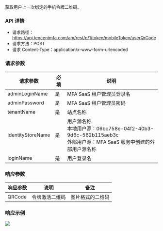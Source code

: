 
获取用户上一次绑定的手机令牌二维码。


### API 详情
- 请求路径：https://api.tencentmfa.com/am/rest/p/1/token/mobileToken/userQrCode
- 请求方法：POST
- 请求 Content-Type：application/x-www-form-urlencoded


### 请求参数
| 请求参数 | 必填 | 说明 |
| ---- | ---- | ---- |
| adminLoginName | 是 | MFA SaaS 租户管理员登录名 |
| adminPassword | 是 | MFA SaaS 租户管理员密码 |
| tenantName | 是 | 站点名称 |
| identityStoreName | 是 | 用户源名称<br>本地用户源：06bc758e-04f2-40b3-9d6c-562b115aeb3c<br>外部用户源：MFA SaaS 服务中创建的外部用户源名称 |
| loginName | 是 | 用户登录名 |

### 响应参数
| 响应参数 | 说明 | 备注 |
| ---- | ---- | ---- |
| QRCode | 令牌激活二维码 | 图片格式的二维码 |

### 响应示例
![](https://qcloudimg.tencent-cloud.cn/raw/da10bc31137f0ff1b50f048c742efafb.png)
